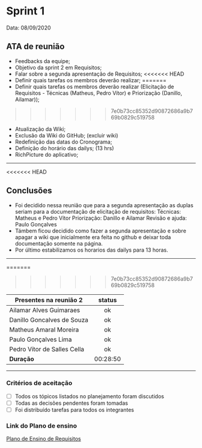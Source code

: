 # Sprint 1

Data: 08/09/2020

## ATA de reunião

- Feedbacks da equipe;
- Objetivo da sprint 2 em Requisitos;
- Falar sobre a segunda apresentação de Requisitos;
<<<<<<< HEAD
- Definir quais tarefas os membros deverão realizar;
=======
- Definir quais tarefas os membros deverão realizar (Elicitação de Requisitos - Técnicas (Matheus, Pedro Vítor) e Priorização (Danillo, Ailamar));
>>>>>>> 7e0b73cc85352d90872686a9b769b0829c519758
- Atualização da Wiki;
- Exclusão da Wiki do GitHub; (excluir wiki)
- Redefinição das datas do Cronograma;
- Definição do horário das dailys; (13 hrs)
- RichPicture do aplicativo;

---
<<<<<<< HEAD
## Conclusões

- Foi decidido nessa reunião que para a segunda apresentação as duplas seriam para a documentação de elicitação de requisitos: Técnicas: Matheus e Pedro Vítor
Priorização: Danillo e Ailamar
Revisão e ajuda: Paulo Gonçalves
- Támbem ficou decidido como fazer a segunda apresentação e sobre apagar a wiki que inicialmente era feita no github e deixar toda documentação somente na página.
- Por último estabilizamos os horarios das dailys para 13 horas.

---
=======
>>>>>>> 7e0b73cc85352d90872686a9b769b0829c519758

| Presentes na reunião 2   | status |
| ------------------------ | :----: |
| Ailamar Alves Guimaraes  | ok  |
| Danillo Goncalves de Souza | ok |
| Matheus Amaral Moreira   | ok |
| Paulo Gonçalves Lima     | ok |
| Pedro Vítor de Salles Cella | ok |
| **Duração** | 00:28:50 |

--- 

### Critérios de aceitação

- [ ] Todos os tópicos listados no planejamento foram discutidos
- [ ] Todas as decisões pendentes foram tomadas
- [ ] Foi distribuído tarefas para todos os integrantes

### Link do Plano de ensino
 
[Plano de Ensino de Requisitos](https://aprender3.unb.br/pluginfile.php/426680/mod_resource/content/2/Plano_de_Ensino%20RE%2012020TerQui.pdf)